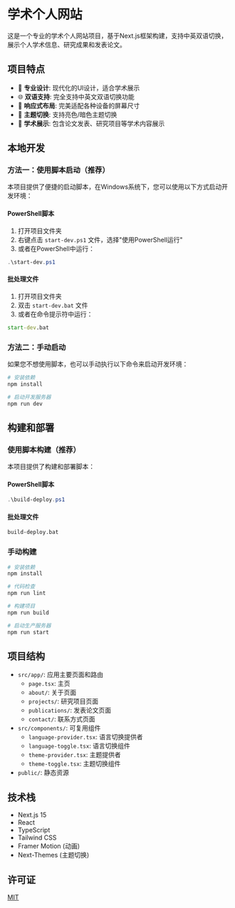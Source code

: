 # 学术个人网站

这是一个专业的学术个人网站项目，基于Next.js框架构建，支持中英双语切换，展示个人学术信息、研究成果和发表论文。

## 项目特点

- 💼 **专业设计**: 现代化的UI设计，适合学术展示
- 🌐 **双语支持**: 完全支持中英文双语切换功能
- 📱 **响应式布局**: 完美适配各种设备的屏幕尺寸
- 🎨 **主题切换**: 支持亮色/暗色主题切换
- 📝 **学术展示**: 包含论文发表、研究项目等学术内容展示

## 本地开发

### 方法一：使用脚本启动（推荐）

本项目提供了便捷的启动脚本，在Windows系统下，您可以使用以下方式启动开发环境：

#### PowerShell脚本

1. 打开项目文件夹
2. 右键点击 `start-dev.ps1` 文件，选择"使用PowerShell运行"
3. 或者在PowerShell中运行：

```powershell
.\start-dev.ps1
```

#### 批处理文件

1. 打开项目文件夹
2. 双击 `start-dev.bat` 文件
3. 或者在命令提示符中运行：

```cmd
start-dev.bat
```

### 方法二：手动启动

如果您不想使用脚本，也可以手动执行以下命令来启动开发环境：

```bash
# 安装依赖
npm install

# 启动开发服务器
npm run dev
```

## 构建和部署

### 使用脚本构建（推荐）

本项目提供了构建和部署脚本：

#### PowerShell脚本

```powershell
.\build-deploy.ps1
```

#### 批处理文件

```cmd
build-deploy.bat
```

### 手动构建

```bash
# 安装依赖
npm install

# 代码检查
npm run lint

# 构建项目
npm run build

# 启动生产服务器
npm run start
```

## 项目结构

- `src/app/`: 应用主要页面和路由
  - `page.tsx`: 主页
  - `about/`: 关于页面
  - `projects/`: 研究项目页面
  - `publications/`: 发表论文页面
  - `contact/`: 联系方式页面
- `src/components/`: 可复用组件
  - `language-provider.tsx`: 语言切换提供者
  - `language-toggle.tsx`: 语言切换组件
  - `theme-provider.tsx`: 主题提供者
  - `theme-toggle.tsx`: 主题切换组件
- `public/`: 静态资源

## 技术栈

- Next.js 15
- React
- TypeScript
- Tailwind CSS
- Framer Motion (动画)
- Next-Themes (主题切换)

## 许可证

[MIT](LICENSE)
